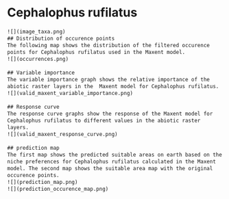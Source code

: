 # Cephalophus rufilatus 
    ![](image_taxa.png) 
    ## Distribution of occurence points 
    The following map shows the distribution of the filtered occurence points for Cephalophus rufilatus used in the Maxent model. 
    ![](occurrences.png)
    
    ## Variable importance 
    The variable importance graph shows the relative importance of the abiotic raster layers in the  Maxent model for Cephalophus rufilatus. 
    ![](valid_maxent_variable_importance.png)
    
    ## Response curve 
    The response curve graphs show the response of the Maxent model for Cephalophus rufilatus to different values in the abiotic raster layers. 
    ![](valid_maxent_response_curve.png)
    
    ## prediction map 
    The first map shows the predicted suitable areas on earth based on the niche preferences for Cephalophus rufilatus calculated in the Maxent model. The second map shows the suitable area map with the original occurence points. 
    ![](prediction_map.png)
    ![](prediction_occurence_map.png)
    
